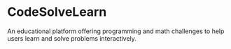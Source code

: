 # CodeSolveLearn
An educational platform offering programming and math challenges to help users learn and solve problems interactively.
